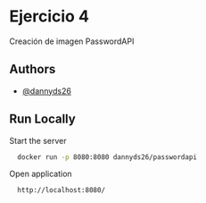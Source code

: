 
# Ejercicio 4

Creación de imagen PasswordAPI


## Authors

- [@dannyds26](https://www.github.com/dannyds26)


## Run Locally

Start the server

```bash
  docker run -p 8080:8080 dannyds26/passwordapi
```

Open application

```bash
  http://localhost:8080/
```
